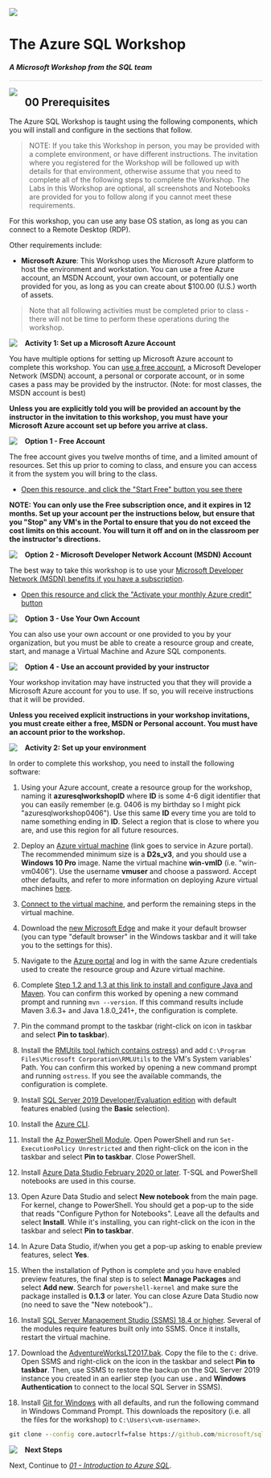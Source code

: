 ![](https://github.com/microsoft/sqlworkshops/blob/master/graphics/microsoftlogo.png?raw=true)

# The Azure SQL Workshop   

#### <i>A Microsoft Workshop from the SQL team</i>

<p style="border-bottom: 1px solid lightgrey;"></p>

<img style="float: left; margin: 0px 15px 15px 0px;" src="https://github.com/microsoft/sqlworkshops/blob/master/graphics/textbubble.png?raw=true"> <h2>00 Prerequisites</h2>

The Azure SQL Workshop is taught using the following components, which you will install and configure in the sections that follow. 

> NOTE: If you take this Workshop in person, you may be provided with a complete environment, or have different instructions. The invitation where you registered for the Workshop will be followed up with details for that environment, otherwise assume that you need to complete all of the following steps to complete the Workshop. The Labs in this Workshop are optional, all screenshots and Notebooks are provided for you to follow along if you cannot meet these requirements. 

For this workshop, you can use any base OS station, as long as you can connect to a Remote Desktop (RDP).  

Other requirements include:

- **Microsoft Azure**: This Workshop uses the Microsoft Azure platform to host the environment and workstation. You can use a free Azure account, an MSDN Account, your own account, or potentially one provided for you, as long as you can create about $100.00 (U.S.) worth of assets.

> Note that all following activities must be completed prior to class - there will not be time to perform these operations during the workshop.

<p><img style="float: left; margin: 0px 15px 15px 0px;" src="https://github.com/microsoft/sqlworkshops/blob/master/graphics/point1.png?raw=true"><b>Activity 1: Set up a Microsoft Azure Account</b></p>

You have multiple options for setting up Microsoft Azure account to complete this workshop. You can [use a free account](https://azure.microsoft.com/en-us/free/), a Microsoft Developer Network (MSDN) account, a personal or corporate account, or in some cases a pass may be provided by the instructor. (Note: for most classes, the MSDN account is best)

**Unless you are explicitly told you will be provided an account by the instructor in the invitation to this workshop, you must have your Microsoft Azure account set up before you arrive at class.**

<p><img style="float: left; margin: 0px 15px 15px 0px;" src="https://github.com/microsoft/sqlworkshops/blob/master/graphics/checkbox.png?raw=true"><b>Option 1 - Free Account</b></p>

The free account gives you twelve months of time, and a limited amount of resources. Set this up prior to coming to class, and ensure you can access it from the system you will bring to the class.

- [Open this resource, and click the "Start Free" button you see there](https://azure.microsoft.com/en-us/free/)

**NOTE: You can only use the Free subscription once, and it expires in 12 months. Set up your account per the instructions below, but ensure that you "Stop" any VM's in the Portal to ensure that you do not exceed the cost limits on this account. You will turn it off and on in the classroom per the instructor's directions.**

<p><img style="float: left; margin: 0px 15px 15px 0px;" src="https://github.com/microsoft/sqlworkshops/blob/master/graphics/checkbox.png?raw=true"><b>Option 2 - Microsoft Developer Network Account (MSDN) Account</b></p>

The best way to take this workshop is to use your [Microsoft Developer Network (MSDN) benefits if you have a subscription](https://marketplace.visualstudio.com/subscriptions).

- [Open this resource and click the "Activate your monthly Azure credit" button](https://azure.microsoft.com/en-us/pricing/member-offers/credit-for-visual-studio-subscribers/)

<p><img style="float: left; margin: 0px 15px 15px 0px;" src="https://github.com/microsoft/sqlworkshops/blob/master/graphics/checkbox.png?raw=true"><b>Option 3 - Use Your Own Account</b></p>

You can also use your own account or one provided to you by your organization, but you must be able to create a resource group and create, start, and manage a Virtual Machine and Azure SQL components. 

<p><img style="float: left; margin: 0px 15px 15px 0px;" src="https://github.com/microsoft/sqlworkshops/blob/master/graphics/checkbox.png?raw=true"><b>Option 4 - Use an account provided by your instructor</b></p>

Your workshop invitation may have instructed you that they will provide a Microsoft Azure account for you to use. If so, you will receive instructions that it will be provided.

**Unless you received explicit instructions in your workshop invitations, you must create either a free, MSDN or Personal account. You must have an account prior to the workshop.**

<p><img style="float: left; margin: 0px 15px 15px 0px;" src="https://github.com/microsoft/sqlworkshops/blob/master/graphics/point1.png?raw=true"><b>Activity 2: Set up your environment</b></p>

In order to complete this workshop, you need to install the following software:  

1. Using your Azure account, create a resource group for the workshop, naming it **azuresqlworkshopID** where **ID** is some 4-6 digit identifier that you can easily remember (e.g. 0406 is my birthday so I might pick "azuresqlworkshop0406"). Use this same **ID** every time you are told to name something ending in **ID**. Select a region that is close to where you are, and use this region for all future resources.
1. Deploy an [Azure virtual machine](https://ms.portal.azure.com/#create/Microsoft.VirtualMachine-ARM) (link goes to service in Azure portal). The recommended minimum size is a **D2s_v3**, and you should use a **Windows 10 Pro** image. Name the virtual machine **win-vmID** (i.e. "win-vm0406"). Use the username **vmuser** and choose a password. Accept other defaults, and refer to more information on deploying Azure virtual machines [here](https://docs.microsoft.com/en-us/azure/virtual-machines/windows/quick-create-portal#create-virtual-machine).  

1. [Connect to the virtual machine](https://docs.microsoft.com/en-us/azure/virtual-machines/windows/connect-logon), and perform the remaining steps in the virtual machine.  

1. Download the [new Microsoft Edge](https://www.microsoft.com/en-us/edge?form=MY01BL&OCID=MY01BL) and make it your default browser (you can type "default browser" in the Windows taskbar and it will take you to the settings for this).  

1. Navigate to the [Azure portal](https://www.portal.azure.com) and log in with the same Azure credentials used to create the resource group and Azure virtual machine.  

1. Complete [Step 1.2 and 1.3 at this link to install and configure Java and Maven](https://www.microsoft.com/en-us/sql-server/developer-get-started/java/windows). You can confirm this worked by opening a new command prompt and running `mvn --version`. If this command results include Maven 3.6.3+ and Java 1.8.0_241+, the configuration is complete.  

1. Pin the command prompt to the taskbar (right-click on icon in taskbar and select **Pin to taskbar**).

1. Install the [RMUtils tool (which contains ostress)](https://www.microsoft.com/en-us/download/details.aspx?id=4511) and add `C:\Program Files\Microsoft Corporation\RMLUtils` to the VM's System variables' Path. You can confirm this worked by opening a new command prompt and running `ostress`. If you see the available commands, the configuration is complete.  

1. Install [SQL Server 2019 Developer/Evaluation edition](https://www.microsoft.com/en-us/sql-server/sql-server-2019#Install) with default features enabled (using the **Basic** selection).  

1. Install the [Azure CLI](https://docs.microsoft.com/en-us/cli/azure/install-azure-cli-windows?view=azure-cli-latest).  

1. Install the [Az PowerShell Module](https://docs.microsoft.com/en-us/powershell/azure/install-az-ps?view=azps-3.4.0). Open PowerShell and run `Set-ExecutionPolicy Unrestricted` and then right-click on the icon in the taskbar and select **Pin to taskbar**. Close PowerShell.    

3. Install [Azure Data Studio February 2020 or later](https://docs.microsoft.com/en-us/sql/azure-data-studio/download). T-SQL and PowerShell notebooks are used in this course.  

1. Open Azure Data Studio and select **New notebook** from the main page. For kernel, change to PowerShell. You should get a pop-up to the side that reads "Configure Python for Notebooks". Leave all the defaults and select **Install**. While it's installing, you can right-click on the icon in the taskbar and select **Pin to taskbar**.   

1. In Azure Data Studio, if/when you get a pop-up asking to enable preview features, select **Yes**.  

1. When the installation of Python is complete and you have enabled preview features, the final step is to select **Manage Packages** and select **Add new**. Search for `powershell-kernel` and make sure the package installed is **0.1.3** or later. You can close Azure Data Studio now (no need to save the "New notebook")..    

2. Install [SQL Server Management Studio (SSMS) 18.4 or higher](https://docs.microsoft.com/en-us/sql/ssms/download-sql-server-management-studio-ssms). Several of the modules require features built only into SSMS. Once it installs, restart the virtual machine.      

4. Download the [AdventureWorksLT2017.bak](https://github.com/Microsoft/sql-server-samples/releases/download/adventureworks/AdventureWorksLT2017.bak). Copy the file to the `C:` drive. Open SSMS and right-click on the icon in the taskbar and select **Pin to taskbar**. Then, use SSMS to restore the backup on the SQL Server 2019 instance you created in an earlier step (you can use **.** and **Windows Authentication** to connect to the local SQL Server in SSMS).

1. Install [Git for Windows](https://git-scm.com/download/win) with all defaults, and run the following command in Windows Command Prompt. This downloads the repository (i.e. all the files for the workshop) to `C:\Users\<vm-username>`.  
```cmd
git clone --config core.autocrlf=false https://github.com/microsoft/sqlworkshops.git
```



<p><img style="float: left; margin: 0px 15px 15px 0px;" src="https://github.com/microsoft/sqlworkshops/blob/master/graphics/geopin.png?raw=true"><b >Next Steps</b></p>

Next, Continue to <a href="https://github.com/microsoft/sqlworkshops/blob/master/AzureSQLWorkshop/azuresqlworkshop/01-IntroToAzureSQL.md" target="_blank"><i> 01 - Introduction to Azure SQL</i></a>.
